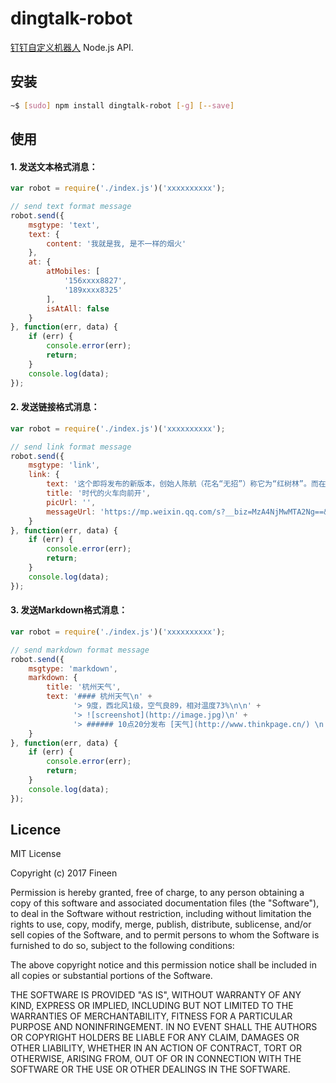 # dingtalk-robot

[钉钉自定义机器人](https://open-doc.dingtalk.com/docs/doc.htm?spm=a219a.7629140.0.0.c0UBCT&treeId=257&articleId=105735&docType=1) Node.js API.

## 安装

```bash
~$ [sudo] npm install dingtalk-robot [-g] [--save]
```

## 使用

#### 1. 发送文本格式消息：

```javascript
var robot = require('./index.js')('xxxxxxxxxx');

// send text format message
robot.send({
    msgtype: 'text',
    text: {
        content: '我就是我, 是不一样的烟火'
    },
    at: {
        atMobiles: [
            '156xxxx8827',
            '189xxxx8325'
        ],
        isAtAll: false
    }
}, function(err, data) {
    if (err) {
        console.error(err);
        return;
    }
    console.log(data);
});
```

#### 2. 发送链接格式消息：

```javascript
var robot = require('./index.js')('xxxxxxxxxx');

// send link format message
robot.send({
    msgtype: 'link',
    link: {
        text: '这个即将发布的新版本，创始人陈航（花名“无招”）称它为“红树林”。而在此之前，每当面临重大升级，产品经理们都会取一个应景的代号，这一次，为什么是“红树林”？',
        title: '时代的火车向前开',
        picUrl: '',
        messageUrl: 'https://mp.weixin.qq.com/s?__biz=MzA4NjMwMTA2Ng==&mid=2650316842&idx=1&sn=60da3ea2b29f1dcc43a7c8e4a7c97a16&scene=2&srcid=09189AnRJEdIiWVaKltFzNTw&from=timeline&isappinstalled=0&key=&ascene=2&uin=&devicetype=android-23&version=26031933&nettype=WIFI'
    }
}, function(err, data) {
    if (err) {
        console.error(err);
        return;
    }
    console.log(data);
});
```

#### 3. 发送Markdown格式消息：

```javascript
var robot = require('./index.js')('xxxxxxxxxx');

// send markdown format message
robot.send({
    msgtype: 'markdown',
    markdown: {
        title: '杭州天气',
        text: '#### 杭州天气\n' +
              '> 9度，西北风1级，空气良89，相对温度73%\n\n' +
              '> ![screenshot](http://image.jpg)\n' +
              '> ###### 10点20分发布 [天气](http://www.thinkpage.cn/) \n'
    }
}, function(err, data) {
    if (err) {
        console.error(err);
        return;
    }
    console.log(data);
});
```

## Licence

MIT License

Copyright (c) 2017 Fineen

Permission is hereby granted, free of charge, to any person obtaining a copy
of this software and associated documentation files (the "Software"), to deal
in the Software without restriction, including without limitation the rights
to use, copy, modify, merge, publish, distribute, sublicense, and/or sell
copies of the Software, and to permit persons to whom the Software is
furnished to do so, subject to the following conditions:

The above copyright notice and this permission notice shall be included in all
copies or substantial portions of the Software.

THE SOFTWARE IS PROVIDED "AS IS", WITHOUT WARRANTY OF ANY KIND, EXPRESS OR
IMPLIED, INCLUDING BUT NOT LIMITED TO THE WARRANTIES OF MERCHANTABILITY,
FITNESS FOR A PARTICULAR PURPOSE AND NONINFRINGEMENT. IN NO EVENT SHALL THE
AUTHORS OR COPYRIGHT HOLDERS BE LIABLE FOR ANY CLAIM, DAMAGES OR OTHER
LIABILITY, WHETHER IN AN ACTION OF CONTRACT, TORT OR OTHERWISE, ARISING FROM,
OUT OF OR IN CONNECTION WITH THE SOFTWARE OR THE USE OR OTHER DEALINGS IN THE
SOFTWARE.
